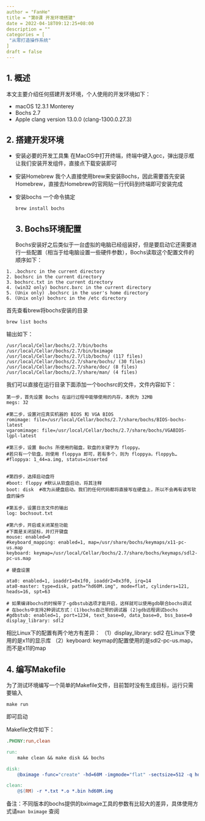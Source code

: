 ```yaml
---
author = "FanHe"
title = "第0课 开发环境搭建"
date = 2022-04-18T09:12:25+08:00
description = ""
categories = [
 "从零打造操作系统"
]
draft = false
---
```


## 1. 概述

本文主要介绍任何搭建开发环境，个人使用的开发环境如下：

- macOS 12.3.1 Monterey
- Bochs 2.7
- Apple clang version 13.0.0 (clang-1300.0.27.3)

## 2. 搭建开发环境

- 安装必要的开发工具集
  在MacOS中打开终端，终端中键入gcc，弹出提示框让我们安装开发组件，直接点下载安装即可

- 安装Homebrew
  我个人直接使用brew来安装Bochs，因此需要首先安装Homebrew，直接去Homebrew的官网贴一行代码到终端即可安装完成

- 安装bochs
  一个命令搞定
  
  ```
  brew install bochs
  ```
  
  ## 3. Bochs环境配置
  
  Bochs安装好之后类似于一台虚拟的电脑已经组装好，但是要启动它还需要进行一些配置（相当于给电脑设置一些硬件参数），Bochs读取这个配置文件的顺序如下：

```
1. .bochsrc in the current directory
2. bochsrc in the current directory
3. bochsrc.txt in the current directory
4. (win32 only) bochsrc.bxrc in the current directory
5. (Unix only) .bochsrc in the user's home directory
6. (Unix only) bochsrc in the /etc directory
```

首先查看brew将bochs安装的目录

```
brew list bochs
```

输出如下：

```
/usr/local/Cellar/bochs/2.7/bin/bochs
/usr/local/Cellar/bochs/2.7/bin/bximage
/usr/local/Cellar/bochs/2.7/lib/bochs/ (117 files)
/usr/local/Cellar/bochs/2.7/share/bochs/ (30 files)
/usr/local/Cellar/bochs/2.7/share/doc/ (8 files)
/usr/local/Cellar/bochs/2.7/share/man/ (4 files)
```

我们可以直接在运行目录下面添加一个bochsrc的文件，文件内容如下：

```
第一步，首先设置 Bochs 在运行过程中能够使用的内存，本例为 32MB
megs: 32

#第二步，设置对应真实机器的 BIOS 和 VGA BIOS
romimage: file=/usr/local/Cellar/bochs/2.7/share/bochs/BIOS-bochs-latest
vgaromimage: file=/usr/local/Cellar/bochs/2.7/share/bochs/VGABIOS-lgpl-latest

#第三步，设置 Bochs 所使用的磁盘，软盘的关键字为 floppy。 
#若只有一个软盘，则使用 floppya 即可，若有多个，则为 floppya，floppyb… 
#floppya: 1_44=a.img, status=inserted


#第四步，选择启动盘符
#boot: floppy #默认从软盘启动，将其注释 
boot: disk  #改为从硬盘启动。我们的任何代码都将直接写在硬盘上，所以不会再有读写软盘的操作

#第五步，设置日志文件的输出
log: bochsout.txt

#第六步，开启或关闭某些功能
#下面是关闭鼠标，并打开键盘
mouse: enabled=0
#keyboard_mapping: enabled=1, map=/usr/share/bochs/keymaps/x11-pc-us.map
keyboard: keymap=/usr/local/Cellar/bochs/2.7/share/bochs/keymaps/sdl2-pc-us.map

# 硬盘设置

ata0: enabled=1, ioaddr1=0x1f0, ioaddr2=0x3f0, irq=14
ata0-master: type=disk, path="hd60M.img", mode=flat, cylinders=121, heads=16, spt=63

# 如果编译bochs的时候带了-gdbstub选项才能开启，这样就可以使用gdb联合bochs调试
# 在bochs中支持2种调试方式：(1)bochs自己带的调试器 (2)gdb远程调试bochs
#gdbstub: enabled=1, port=1234, text_base=0, data_base=0, bss_base=0
display_library: sdl2
```

相比Linux下的配置有两个地方有差异：
（1）display_library: sdl2  在Linux下使用的是x11的显示库
（2）keyboard: keymap的配置使用的是sdl2-pc-us.map，而不是x11的map

## 4. 编写Makefile

为了测试环境编写一个简单的Makefile文件，目前暂时没有生成目标，运行只需要输入

```
make run
```

即可启动

Makefile文件如下：

```makefile
.PHONY:run,clean

run:
    make clean && make disk && bochs

disk:
    @bximage -func="create" -hd=60M -imgmode="flat" -sectsize=512 -q hd60M.img

clean:
    @$(RM) -r *.txt *.o *.bin hd60M.img
```

备注：不同版本的bochs提供的bximage工具的参数有比较大的差异，具体使用方式请`man bximage` 查阅

